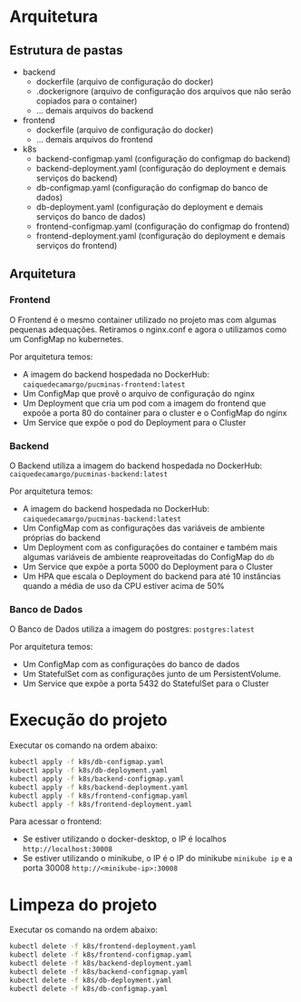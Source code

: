 # Arquitetura

## Estrutura de pastas

- backend
    - dockerfile (arquivo de configuração do docker)
    - .dockerignore (arquivo de configuração dos arquivos que não serão copiados para o container)
    - ... demais arquivos do backend
- frontend
    - dockerfile (arquivo de configuração do docker)
    - ... demais arquivos do frontend
- k8s
    - backend-configmap.yaml (configuração do configmap do backend)
    - backend-deployment.yaml (configuração do deployment e demais serviços do backend)
    - db-configmap.yaml (configuração do configmap do banco de dados)
    - db-deployment.yaml (configuração do deployment e demais serviços do banco de dados)
    - frontend-configmap.yaml (configuração do configmap do frontend)
    - frontend-deployment.yaml (configuração do deployment e demais serviços do frontend)

## Arquitetura

### Frontend

O Frontend é o mesmo container utilizado no projeto mas com algumas pequenas adequações. Retiramos o nginx.conf e agora o utilizamos como um ConfigMap no kubernetes.

Por arquitetura temos:
- A imagem do backend hospedada no DockerHub: `caiquedecamargo/pucminas-frontend:latest`
- Um ConfigMap que provê o arquivo de configuração do nginx
- Um Deployment que cria um pod com a imagem do frontend que expoõe a porta 80 do container para o cluster e o ConfigMap do nginx
- Um Service que expõe o pod do Deployment para o Cluster

### Backend

O Backend utiliza a imagem do backend hospedada no DockerHub: `caiquedecamargo/pucminas-backend:latest`

Por arquitetura temos:
- A imagem do backend hospedada no DockerHub: `caiquedecamargo/pucminas-backend:latest`
- Um ConfigMap com as configurações das variáveis de ambiente próprias do backend
- Um Deployment com as configurações do container e também mais algumas variáveis de ambiente reaproveitadas do ConfigMap do `db`
- Um Service que expõe a porta 5000 do Deployment para o Cluster
- Um HPA que escala o Deployment do backend para até 10 instâncias quando a média de uso da CPU estiver acima de 50%

### Banco de Dados

O Banco de Dados utiliza a imagem do postgres: `postgres:latest`

Por arquitetura temos:
- Um ConfigMap com as configurações do banco de dados
- Um StatefulSet com as configurações junto de um PersistentVolume.
- Um Service que expõe a porta 5432 do StatefulSet para o Cluster

# Execução do projeto

Executar os comando na ordem abaixo:

```bash
kubectl apply -f k8s/db-configmap.yaml
kubectl apply -f k8s/db-deployment.yaml
kubectl apply -f k8s/backend-configmap.yaml
kubectl apply -f k8s/backend-deployment.yaml
kubectl apply -f k8s/frontend-configmap.yaml
kubectl apply -f k8s/frontend-deployment.yaml
```

Para acessar o frontend:
- Se estiver utilizando o docker-desktop, o IP é localhos `http://localhost:30008`
- Se estiver utilizando o minikube, o IP é o IP do minikube `minikube ip` e a porta 30008 `http://<minikube-ip>:30008`

# Limpeza do projeto

Executar os comando na ordem abaixo:

```bash
kubectl delete -f k8s/frontend-deployment.yaml
kubectl delete -f k8s/frontend-configmap.yaml
kubectl delete -f k8s/backend-deployment.yaml
kubectl delete -f k8s/backend-configmap.yaml
kubectl delete -f k8s/db-deployment.yaml
kubectl delete -f k8s/db-configmap.yaml
```